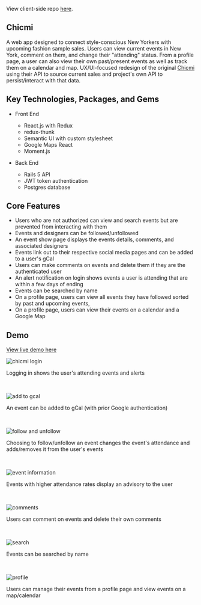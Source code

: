 View client-side repo [here](https://github.com/ayreal/chicmi-client).

## Chicmi

A web app designed to connect style-conscious New Yorkers with upcoming fashion sample sales. Users can view current events in New York, comment on them, and change their "attending" status. From a profile page, a user can also view their own past/present events as well as track them on a calendar and map. UX/UI-focused redesign of the original [Chicmi](https://www.chicmi.com) using their API to source current sales and project's own API to persist/interact with that data.

## Key Technologies, Packages, and Gems

* Front End

  * React.js with Redux
  * redux-thunk
  * Semantic UI with custom stylesheet
  * Google Maps React
  * Moment.js

* Back End

  * Rails 5 API
  * JWT token authentication
  * Postgres database

## Core Features

* Users who are not authorized can view and search events but are prevented from interacting with them
* Events and designers can be followed/unfollowed
* An event show page displays the events details, comments, and associated designers
* Events link out to their respective social media pages and can be added to a user's gCal
* Users can make comments on events and delete them if they are the authenticated user
* An alert notification on login shows events a user is attending that are within a few days of ending
* Events can be searched by name
* On a profile page, users can view all events they have followed sorted by past and upcoming events,
* On a profile page, users can view their events on a calendar and a Google Map

## Demo

[View live demo here](https://chicmi.herokuapp.com)

![chicmi login](https://media.giphy.com/media/3oFzmeXuqLVN2zEDcc/giphy.gif)

Logging in shows the user's attending events and alerts

 <br />

![add to gcal](https://media.giphy.com/media/3ohc0TNwuR0JEWyG6k/giphy.gif)

An event can be added to gCal (with prior Google authentication)

  <br />

![follow and unfollow](https://media.giphy.com/media/3ohc181vEjwQXfJl6g/giphy.gif)

Choosing to follow/unfollow an event changes the event's attendance and adds/removes it from the user's events

  <br />

![event information](https://media.giphy.com/media/3ohc181vEjwQXfJl6g/giphy.gif)

Events with higher attendance rates display an advisory to the user

  <br />

![comments](https://media.giphy.com/media/l1IBhFlmmtL8tW4vK/giphy.gif)

Users can comment on events and delete their own comments

  <br />

![search](https://media.giphy.com/media/xULW8CIzq58a7JD0s0/giphy.gif)

Events can be searched by name

  <br />

![profile](https://media.giphy.com/media/xULW8JEPQ3e4vkPhJe/giphy.gif)

Users can manage their events from a profile page and view events on a map/calendar
